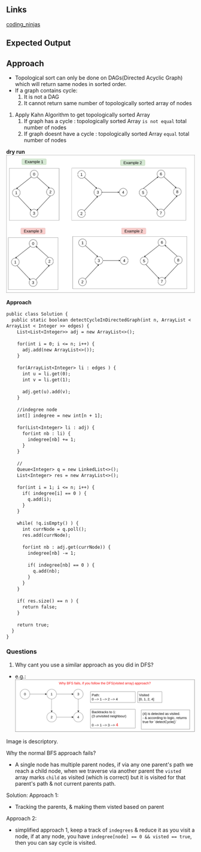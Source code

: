 ## Links
[coding_ninjas](https://www.codingninjas.com/codestudio/problems/1062626)

## Expected Output

## Approach
- Topological sort can only be done on DAGs(Directed Acyclic Graph) which will return same nodes in sorted order.
- If a graph contains cycle:
  1. It is not a DAG
  2. It cannot return same number of topologically sorted array of nodes

1. Apply Kahn Algorithm to get topologically sorted Array
   1. If graph has a cycle : topologically sorted Array `is not equal`  total number of nodes
   2. If graph doesnt have a cycle : topologically sorted Array `equal` total number of nodes

**dry run**
![image](../../images/topological-sort.png)

**Approach**
```
public class Solution {
  public static boolean detectCycleInDirectedGraph(int n, ArrayList < ArrayList < Integer >> edges) {
    List<List<Integer>> adj = new ArrayList<>();
    
    for(int i = 0; i <= n; i++) {
      adj.add(new ArrayList<>());
    }

    for(ArrayList<Integer> li : edges ) {
      int u = li.get(0);
      int v = li.get(1);

      adj.get(u).add(v);
    }

    //indegree node
    int[] indegree = new int[n + 1];
    
    for(List<Integer> li : adj) {
      for(int nb : li) {
        indegree[nb] += 1;
      }
    }

    // 
    Queue<Integer> q = new LinkedList<>();
    List<Integer> res = new ArrayList<>();

    for(int i = 1; i <= n; i++) {
      if( indegree[i] == 0 ) {
        q.add(i);
      }
    }

    while( !q.isEmpty() ) {
      int currNode = q.poll();
      res.add(currNode);

      for(int nb : adj.get(currNode)) {
        indegree[nb] -= 1;
        
        if( indegree[nb] == 0 ) {
          q.add(nb);
        }
      }
    }
    
    if( res.size() == n ) {
      return false;
    }

    return true;
  }
}
```

### Questions
1. Why cant you use a similar approach as you did in DFS?
- e.g.:
![image](../../images/why-dfs-fails.png)

Image is descriptory.

Why the normal BFS approach fails?
- A single node has multiple parent nodes, if via any one parent's path we reach a child node, when we traverse via
another parent the `visted` array marks `child` as visited (which is correct) but it is visited for that parent's path
& not current parents path.

Solution:
Approach 1:
- Tracking the parents, & making them visted based on parent 

Approach 2:
- simplified approach 1, keep a track of `indegrees` & reduce it as you visit a node, if at any node, you have `indegree[node] == 0 && visted == true`, then you can
say cycle is visited.